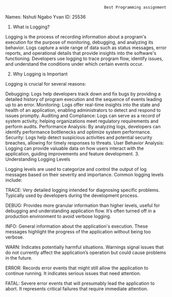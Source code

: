 
                                               Best Programming assignment 
                                                                       
Names: Nshuti Ngabo Yvan
ID: 25536



1. What is Logging?

Logging is the process of recording information about a program's execution for the purpose of monitoring, debugging, and analyzing its behavior.
Logs capture a wide range of data such as status messages, error reports, and operational details that provide insights into the software's functioning.
Developers use logging to trace program flow, identify issues, and understand the conditions under which certain events occur.

2. Why Logging is Important

Logging is crucial for several reasons:

Debugging: Logs help developers track down and fix bugs by providing a detailed history of program execution and the sequence of events leading up to an error.
Monitoring: Logs offer real-time insights into the state and health of an application, enabling administrators to detect and respond to issues promptly.
Auditing and Compliance: Logs can serve as a record of system activity, helping organizations meet regulatory requirements and perform audits.
Performance Analysis: By analyzing logs, developers can identify performance bottlenecks and optimize system performance.
Security: Logs help detect suspicious activities and potential security breaches, allowing for timely responses to threats.
User Behavior Analysis: Logging can provide valuable data on how users interact with the application, guiding improvements and feature development.
3. Understanding Logging Levels

Logging levels are used to categorize and control the output of log messages based on their severity and importance. Common logging levels include:

TRACE: Very detailed logging intended for diagnosing specific problems. Typically used by developers during the development process.

DEBUG: Provides more granular information than higher levels, useful for debugging and understanding application flow. It’s often turned off in a production 
environment to avoid verbose logging.

INFO: General information about the application's execution. These messages highlight the progress of the application without being too verbose.

WARN: Indicates potentially harmful situations. Warnings signal issues that do not currently affect the application’s operation but could cause problems in the future.

ERROR: Records error events that might still allow the application to continue running. It indicates serious issues that need attention.

FATAL: Severe error events that will presumably lead the application to abort. It represents critical failures that require immediate attention.

